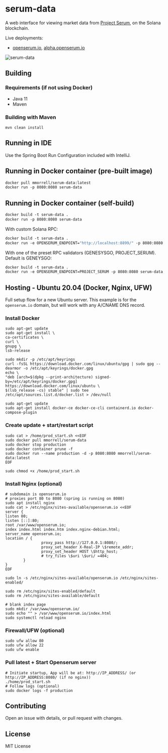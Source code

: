 # serum-data
A web interface for viewing market data from [Project Serum](https://www.projectserum.com/), on the Solana blockchain.

Live deployments:
- [openserum.io](https://openserum.io/), [alpha.openserum.io](https://alpha.openserum.io/)

![serum-data](https://i.ibb.co/CJXrn4g/image.png)

## Building
### Requirements (if not using Docker)
* Java 11
* Maven

### Building with Maven
```
mvn clean install
```

## Running in IDE
Use the Spring Boot Run Configuration included with IntelliJ.

## Running in Docker container (pre-built image)
```dockerfile
docker pull mmorrell/serum-data:latest
docker run -p 8080:8080 serum-data
```

## Running in Docker container (self-build)
```dockerfile
docker build -t serum-data .
docker run -p 8080:8080 serum-data
```

With custom Solana RPC:
```dockerfile
docker build -t serum-data .
docker run -e OPENSERUM_ENDPOINT="http://localhost:8899/" -p 8080:8080 serum-data
```

With one of the preset RPC validators (GENESYSGO, PROJECT_SERUM). Default is GENEYSGO:
```dockerfile
docker build -t serum-data .
docker run -e OPENSERUM_ENDPOINT=PROJECT_SERUM -p 8080:8080 serum-data
```

## Hosting - Ubuntu 20.04 (Docker, Nginx, UFW)
Full setup flow for a new Ubuntu server. This example is for the `openserum.io` domain, but will work with any A/CNAME DNS record.

### Install Docker
```shell
sudo apt-get update
sudo apt-get install \
ca-certificates \
curl \
gnupg \
lsb-release

sudo mkdir -p /etc/apt/keyrings
curl -fsSL https://download.docker.com/linux/ubuntu/gpg | sudo gpg --dearmor -o /etc/apt/keyrings/docker.gpg
echo \
"deb [arch=$(dpkg --print-architecture) signed-by=/etc/apt/keyrings/docker.gpg] https://download.docker.com/linux/ubuntu \
$(lsb_release -cs) stable" | sudo tee /etc/apt/sources.list.d/docker.list > /dev/null

sudo apt-get update
sudo apt-get install docker-ce docker-ce-cli containerd.io docker-compose-plugin
```

### Create update + start/restart script
```shell
sudo cat > /home/prod_start.sh <<EOF
sudo docker pull mmorrell/serum-data
sudo docker stop production
sudo docker container prune -f
sudo docker run --name production -d -p 8080:8080 mmorrell/serum-data:latest
EOF

sudo chmod +x /home/prod_start.sh
```
### Install Nginx (optional)
```shell
# subdomain is openserum.io
# proxies port 80 to 8080 (spring is running on 8080)
sudo apt install nginx
sudo cat > /etc/nginx/sites-available/openserum.io <<EOF
server {
listen 80;
listen [::]:80;
root /var/www/openserum.io;
index index.html index.htm index.nginx-debian.html;
server_name openserum.io;
location / {
                proxy_pass http://127.0.0.1:8080/;
                proxy_set_header X-Real-IP \$remote_addr;
                proxy_set_header HOST \$http_host;
                # try_files \$uri \$uri/ =404;
        }
}
EOF

sudo ln -s /etc/nginx/sites-available/openserum.io /etc/nginx/sites-enabled/

sudo rm /etc/nginx/sites-enabled/default
sudo rm /etc/nginx/sites-available/default

# blank index page
sudo mkdir /var/www/openserum.io/
sudo echo "" > /var/www/openserum.io/index.html
sudo systemctl reload nginx
```

### Firewall/UFW (optional)
```shell
sudo ufw allow 80
sudo ufw allow 22
sudo ufw enable
```

### Pull latest + Start Openserum server
```shell
# Initiate startup, App will be at: http://IP_ADDRESS/ (or http://IP_ADDRESS:8080/ (if no nginx))
./home/prod_start.sh
# Follow logs (optional)
sudo docker logs -f production
```

## Contributing
Open an issue with details, or pull request with changes.

## License
MIT License